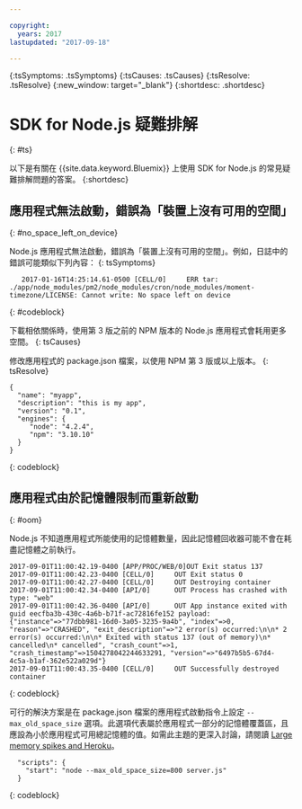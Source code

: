 ```yaml
---

copyright:
  years: 2017
lastupdated: "2017-09-18"

---
```


{:tsSymptoms: .tsSymptoms}
{:tsCauses: .tsCauses}
{:tsResolve: .tsResolve}
{:new_window: target="_blank"}
{:shortdesc: .shortdesc}

# SDK for Node.js 疑難排解
{: #ts}


以下是有關在 {{site.data.keyword.Bluemix}} 上使用 SDK for Node.js 的常見疑難排解問題的答案。
{:shortdesc}

## 應用程式無法啟動，錯誤為「裝置上沒有可用的空間」
{: #no_space_left_on_device}


Node.js 應用程式無法啟動，錯誤為「裝置上沒有可用的空間」。例如，日誌中的錯誤可能類似下列內容：
{: tsSymptoms}

```
   2017-01-16T14:25:14.61-0500 [CELL/0]     ERR tar: ./app/node_modules/pm2/node_modules/cron/node_modules/moment-timezone/LICENSE: Cannot write: No space left on device

```
{: #codeblock}

下載相依關係時，使用第 3 版之前的 NPM 版本的 Node.js 應用程式會耗用更多空間。
{: tsCauses}

修改應用程式的 package.json 檔案，以使用 NPM 第 3 版或以上版本。
{: tsResolve}

```
{
  "name": "myapp",
  "description": "this is my app",
  "version": "0.1",
  "engines": {
     "node": "4.2.4",
     "npm": "3.10.10"
  }
}
```
{: codeblock}

## 應用程式由於記憶體限制而重新啟動
{: #oom}

Node.js 不知道應用程式所能使用的記憶體數量，因此記憶體回收器可能不會在耗盡記憶體之前執行。

```
2017-09-01T11:00:42.19-0400 [APP/PROC/WEB/0]OUT Exit status 137
2017-09-01T11:00:42.23-0400 [CELL/0]     OUT Exit status 0
2017-09-01T11:00:42.27-0400 [CELL/0]     OUT Destroying container
2017-09-01T11:00:42.34-0400 [API/0]      OUT Process has crashed with type: "web"
2017-09-01T11:00:42.36-0400 [API/0]      OUT App instance exited with guid eecfba3b-430c-4a6b-b71f-ac72816fe152 payload: {"instance"=>"77dbb981-16d0-3a05-3235-9a4b", "index"=>0, "reason"=>"CRASHED", "exit_description"=>"2 error(s) occurred:\n\n* 2 error(s) occurred:\n\n* Exited with status 137 (out of memory)\n* cancelled\n* cancelled", "crash_count"=>1, "crash_timestamp"=>1504278042244633291, "version"=>"6497b5b5-67d4-4c5a-b1af-362e522a029d"}
2017-09-01T11:00:43.35-0400 [CELL/0]     OUT Successfully destroyed container
```
{: codeblock}

可行的解決方案是在 package.json 檔案的應用程式啟動指令上設定 `--max_old_space_size` 選項。此選項代表屬於應用程式一部分的記憶體覆蓋區，且應設為小於應用程式可用總記憶體的值。如需此主題的更深入討論，請閱讀 [Large memory spikes and Heroku](https://github.com/nodejs/node/issues/3370)。
```
  "scripts": {
    "start": "node --max_old_space_size=800 server.js"
  }
```
{: codeblock}
